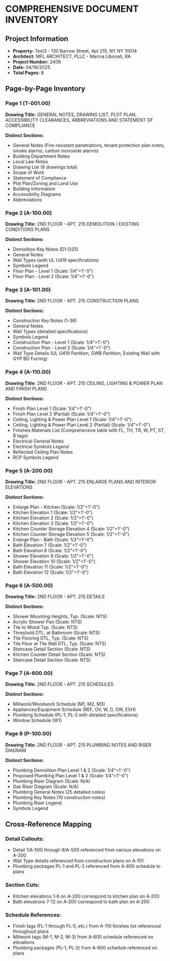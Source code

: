 # COMPREHENSIVE DOCUMENT INVENTORY

## Project Information
- **Property:** Test3 - 130 Barrow Street, Apt 215, NY NY 10014
- **Architect:** MFL ARCHITECT, PLLC - Marina Libonati, RA
- **Project Number:** 2406
- **Date:** 04/16/2025
- **Total Pages:** 8

## Page-by-Page Inventory

### Page 1 (T-001.00)
**Drawing Title:** GENERAL NOTES, DRAWING LIST, PLOT PLAN, ACCESSIBILITY CLEARANCES, ABBREVIATIONS AND STATEMENT OF COMPLIANCE

**Distinct Sections:**
- General Notes (Fire-resistant penetrations, tenant protection plan notes, smoke alarms, carbon monoxide alarms)
- Building Department Notes
- Local Law Notes
- Drawing List (8 drawings total)
- Scope of Work
- Statement of Compliance
- Plot Plan/Zoning and Land Use
- Building Information
- Accessibility Diagrams
- Abbreviations

### Page 2 (A-100.00)
**Drawing Title:** 2ND FLOOR - APT. 215 DEMOLITION / EXISTING CONDITIONS PLANS

**Distinct Sections:**
- Demolition Key Notes (D1-D25)
- General Notes
- Wall Types (with UL U419 specifications)
- Symbols Legend
- Floor Plan - Level 1 (Scale: 1/4"=1'-0")
- Floor Plan - Level 2 (Scale: 1/4"=1'-0")

### Page 3 (A-101.00)
**Drawing Title:** 2ND FLOOR - APT. 215 CONSTRUCTION PLANS

**Distinct Sections:**
- Construction Key Notes (1-36)
- General Notes
- Wall Types (detailed specifications)
- Symbols Legend
- Construction Plan - Level 1 (Scale: 1/4"=1'-0")
- Construction Plan - Level 2 (Scale: 1/4"=1'-0")
- Wall Type Details (UL U419 Partition, GWB Partition, Existing Wall with GYP BD Furring)

### Page 4 (A-110.00)
**Drawing Title:** 2ND FLOOR - APT. 215 CEILING, LIGHTING & POWER PLAN AND FINISH PLANS

**Distinct Sections:**
- Finish Plan Level 1 (Scale: 1/4"=1'-0")
- Finish Plan Level 2 (Partial) (Scale: 1/4"=1'-0")
- Ceiling, Lighting & Power Plan Level 1 (Scale: 1/4"=1'-0")
- Ceiling, Lighting & Power Plan Level 2 (Partial) (Scale: 1/4"=1'-0")
- Finishes Materials List (Comprehensive table with FL, TH, TR, W, PT, ST, B tags)
- Electrical General Notes
- Electrical Symbols Legend
- Reflected Ceiling Plan Notes
- RCP Symbols Legend

### Page 5 (A-200.00)
**Drawing Title:** 2ND FLOOR - APT. 215 ENLARGE PLANS AND INTERIOR ELEVATIONS

**Distinct Sections:**
- Enlarge Plan - Kitchen (Scale: 1/2"=1'-0")
- Kitchen Elevation 1 (Scale: 1/2"=1'-0")
- Kitchen Elevation 2 (Scale: 1/2"=1'-0")
- Kitchen Elevation 3 (Scale: 1/2"=1'-0")
- Kitchen Counter Storage Elevation 4 (Scale: 1/2"=1'-0")
- Kitchen Counter Storage Elevation 5 (Scale: 1/2"=1'-0")
- Enlarge Plan - Bath (Scale: 1/2"=1'-0")
- Bath Elevation 7 (Scale: 1/2"=1'-0")
- Bath Elevation 8 (Scale: 1/2"=1'-0")
- Shower Elevation 9 (Scale: 1/2"=1'-0")
- Shower Elevation 10 (Scale: 1/2"=1'-0")
- Bath Elevation 11 (Scale: 1/2"=1'-0")
- Bath Elevation 12 (Scale: 1/2"=1'-0")

### Page 6 (A-500.00)
**Drawing Title:** 2ND FLOOR - APT. 215 DETAILS

**Distinct Sections:**
- Shower Mounting Heights, Typ. (Scale: NTS)
- Acrylic Shower Pan (Scale: NTS)
- Tile to Wood Typ. (Scale: NTS)
- Threshold DTL, at Bathroom (Scale: NTS)
- Tile Flooring DTL, Typ. (Scale: NTS)
- Tile Floor at Tile Wall DTL, Typ. (Scale: NTS)
- Staircase Detail Section (Scale: NTS)
- Kitchen Counter Detail Section (Scale: NTS)
- Staircase Detail Section (Scale: NTS)

### Page 7 (A-600.00)
**Drawing Title:** 2ND FLOOR - APT. 215 SCHEDULES

**Distinct Sections:**
- Millwork/Woodwork Schedule (M1, M2, M3)
- Appliances/Equipment Schedule (REF, OV, W, D, DW, EXH)
- Plumbing Schedule (PL-1, PL-2 with detailed specifications)
- Window Schedule (W1)

### Page 8 (P-100.00)
**Drawing Title:** 2ND FLOOR - APT. 215 PLUMBING NOTES AND RISER DIAGRAM

**Distinct Sections:**
- Plumbing Demolition Plan Level 1 & 2 (Scale: 1/4"=1'-0")
- Proposed Plumbing Plan Level 1 & 2 (Scale: 1/4"=1'-0")
- Plumbing Riser Diagram (Scale: N/A)
- Gas Riser Diagram (Scale: N/A)
- Plumbing General Notes (25 detailed notes)
- Plumbing Key Notes (10 construction notes)
- Plumbing Riser Legend
- Symbols Legend

## Cross-Reference Mapping

### Detail Callouts:
- Detail 1/A-500 through 9/A-500 referenced from various elevations on A-200
- Wall Type details referenced from construction plans on A-101
- Plumbing packages PL-1 and PL-2 referenced from A-600 schedule to plans

### Section Cuts:
- Kitchen elevations 1-6 on A-200 correspond to kitchen plan on A-200
- Bath elevations 7-12 on A-200 correspond to bath plan on A-200

### Schedule References:
- Finish tags (FL-1 through FL-5, etc.) from A-110 finishes list referenced throughout plans
- Millwork tags (M-1, M-2, M-3) from A-600 schedule referenced on elevations
- Plumbing packages (PL-1, PL-2) from A-600 schedule referenced on plans

